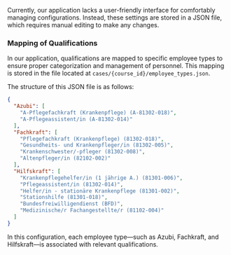 Currently, our application lacks a user-friendly interface for comfortably managing configurations. Instead, these settings are stored in a JSON file, which requires manual editing to make any changes.

### Mapping of Qualifications

In our application, qualifications are mapped to specific employee types to ensure proper categorization and management of personnel. This mapping is stored in the file located at `cases/{course_id}/employee_types.json`.

The structure of this JSON file is as follows:

```json
{
  "Azubi": [
    "A-Pflegefachkraft (Krankenpflege) (A-81302-018)",
    "A-Pflegeassistent/in (A-81302-014)"
  ],
  "Fachkraft": [
    "Pflegefachkraft (Krankenpflege) (81302-018)",
    "Gesundheits- und Krankenpfleger/in (81302-005)",
    "Krankenschwester/-pfleger (81302-008)",
    "Altenpfleger/in (82102-002)"
  ],
  "Hilfskraft": [
    "Krankenpflegehelfer/in (1 jährige A.) (81301-006)",
    "Pflegeassistent/in (81302-014)",
    "Helfer/in - stationäre Krankenpflege (81301-002)",
    "Stationshilfe (81301-018)",
    "Bundesfreiwilligendienst (BFD)",
    "Medizinische/r Fachangestellte/r (81102-004)"
  ]
}
```

In this configuration, each employee type—such as Azubi, Fachkraft, and Hilfskraft—is associated with relevant qualifications.

